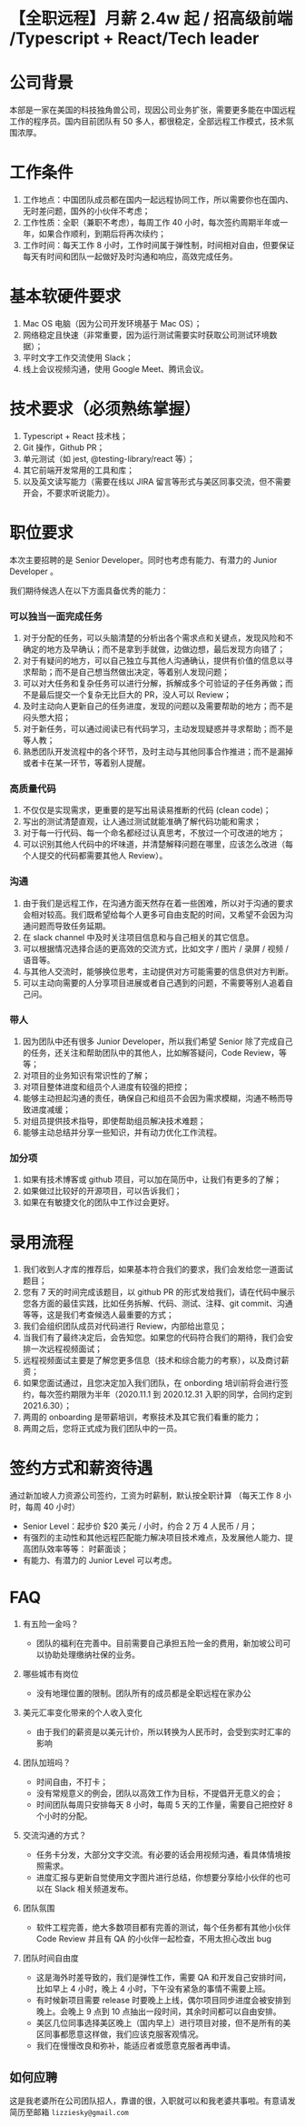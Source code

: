 # 【全职远程】月薪 2.4w 起 / 招高级前端 /Typescript + React/Tech leader

# 公司背景

本部是一家在美国的科技独角兽公司，现因公司业务扩张，需要更多能在中国远程工作的程序员。国内目前团队有 50 多人，都很稳定，全部远程工作模式，技术氛围浓厚。

# 工作条件

1. 工作地点：中国团队成员都在国内一起远程协同工作，所以需要你也在国内、无时差问题，国外的小伙伴不考虑；
1. 工作性质：全职（兼职不考虑），每周工作 40 小时，每次签约周期半年或一年，如果合作顺利，到期后将再次续约；
1. 工作时间：每天工作 8 小时，工作时间属于弹性制，时间相对自由，但要保证每天有时间和团队一起做好及时沟通和响应，高效完成任务。

# 基本软硬件要求

1. Mac OS 电脑（因为公司开发环境基于 Mac OS）；
1. 网络稳定且快速（非常重要，因为运行测试需要实时获取公司测试环境数据）；
1. 平时文字工作交流使用 Slack；
1. 线上会议视频沟通，使用 Google Meet、腾讯会议。

# 技术要求（必须熟练掌握）

1. Typescript + React 技术栈；
1. Git 操作，Github PR；
1. 单元测试（如 jest, @testing-library/react 等）；
1. 其它前端开发常用的工具和库；
1. 以及英文读写能力（需要在线以 JIRA 留言等形式与美区同事交流，但不需要开会，不要求听说能力）。

# 职位要求

本次主要招聘的是 Senior Developer。同时也考虑有能力、有潜力的 Junior Developer 。

我们期待候选人在以下方面具备优秀的能力：

### 可以独当一面完成任务

1. 对于分配的任务，可以头脑清楚的分析出各个需求点和关键点，发现风险和不确定的地方及早确认；而不是拿到手就做，边做边想，最后发现方向错了；
1. 对于有疑问的地方，可以自己独立与其他人沟通确认，提供有价值的信息以寻求帮助；而不是自己想当然做出决定，等着别人发现问题；
1. 可以对大任务和复杂任务可以进行分解，拆解成多个可验证的子任务再做；而不是最后提交一个复杂无比巨大的 PR，没人可以 Review；
1. 及时主动向人更新自己的任务进度，发现的问题以及需要帮助的地方；而不是闷头憋大招；
1. 对于新任务，可以通过阅读已有代码学习，主动发现疑惑并寻求帮助；而不是等人教；
1. 熟悉团队开发流程中的各个环节，及时主动与其他同事合作推进；而不是漏掉或者卡在某一环节，等着别人提醒。

### 高质量代码

1. 不仅仅是实现需求，更重要的是写出易读易推断的代码 (clean code)；
1. 写出的测试清楚直观，让人通过测试就能准确了解代码功能和需求；
1. 对于每一行代码、每一个命名都经过认真思考，不放过一个可改进的地方；
1. 可以识别其他人代码中的坏味道，并清楚解释问题在哪里，应该怎么改进（每个人提交的代码都需要其他人 Review）。

### 沟通

1. 由于我们是远程工作，在沟通方面天然存在着一些困难，所以对于沟通的要求会相对较高。我们既希望给每个人更多可自由支配的时间，又希望不会因为沟通问题而导致任务延期。
1. 在 slack channel 中及时关注项目信息和与自己相关的其它信息。
1. 可以根据情况选择合适的更高效的交流方式，比如文字 / 图片 / 录屏 / 视频 / 语音等。
1. 与其他人交流时，能够换位思考，主动提供对方可能需要的信息供对方判断。
1. 可以主动向需要的人分享项目进展或者自己遇到的问题，不需要等别人追着自己问。

### 带人

1. 因为团队中还有很多 Junior Developer，所以我们希望 Senior 除了完成自己的任务，还关注和帮助团队中的其他人，比如解答疑问，Code Review，等等；
1. 对项目的业务知识有常识性的了解；
1. 对项目整体进度和组员个人进度有较强的把控；
1. 能够主动担起沟通的责任，确保自己和组员不会因为需求模糊，沟通不畅而导致进度减缓；
1. 对组员提供技术指导，即使帮助组员解决技术难题；
1. 能够主动总结并分享一些知识，并有动力优化工作流程。

### 加分项

1. 如果有技术博客或 github 项目，可以加在简历中，让我们有更多的了解；
1. 如果做过比较好的开源项目，可以告诉我们；
1. 如果在有敏捷文化的团队中工作过会更好。

# 录用流程

1. 我们收到人才库的推荐后，如果基本符合我们的要求，我们会发给您一道面试题目；
1. 您有 7 天的时间完成该题目，以 github PR 的形式发给我们，请在代码中展示您各方面的最佳实践，比如任务拆解、代码、测试、注释、git commit、沟通等等，这是我们考查候选人最重要的方式；
1. 我们会组织团队成员对代码进行 Review，内部给出意见；
1. 当我们有了最终决定后，会告知您。如果您的代码符合我们的期待，我们会安排一次远程视频面试；
1. 远程视频面试主要是了解您更多信息（技术和综合能力的考察），以及商讨薪资；
1. 如果您面试通过，且您决定加入我们团队，在 onbording 培训前将会进行签约，每次签约期限为半年（2020.11.1 到 2020.12.31 入职的同学，合同约定到 2021.6.30）；
1. 两周的 onboarding 是带薪培训，考察技术及其它我们看重的能力；
1. 两周之后，您将正式成为我们团队中的一员。

# 签约方式和薪资待遇

通过新加坡人力资源公司签约，工资为时薪制，默认按全职计算 （每天工作 8 小时，每周 40 小时）

- Senior Level：起步价 $20 美元 / 小时，约合 2 万 4 人民币 / 月；
- 有强烈的主动性和其他远程匹配能力解决项目技术难点，及发展他人能力、提高团队效率等等： 时薪面谈；
- 有能力、有潜力的 Junior Level 可以考虑。

# FAQ

1. 有五险一金吗？
    - 团队的福利在完善中。目前需要自己承担五险一金的费用，新加坡公司可以协助处理缴纳社保的业务。

2. 哪些城市有岗位
    - 没有地理位置的限制。团队所有的成员都是全职远程在家办公

3. 美元汇率变化带来的个人收入变化
    - 由于我们的薪资是以美元计价，所以转换为人民币时，会受到实时汇率的影响

4. 团队加班吗？
    - 时间自由，不打卡；
    - 没有常规意义的例会，团队以高效工作为目标，不提倡开无意义的会；
    - 时间团队每周只安排每天 8 小时，每周 5 天的工作量，需要自己把控好 8 个小时的分配。

5. 交流沟通的方式？
    - 任务卡分发，大部分文字交流。有必要的话会用视频沟通，看具体情境按照需求。
    - 进度汇报与更新自觉使用文字图片进行总结，你想要分享给小伙伴的也可以在 Slack 相关频道发布。

6. 团队氛围
    - 软件工程完善，绝大多数项目都有完善的测试，每个任务都有其他小伙伴 Code Review 并且有 QA 的小伙伴一起检查，不用太担心改出 bug

7. 团队时间自由度
    - 这是海外时差导致的，我们是弹性工作，需要 QA 和开发自己安排时间，比如早上 4 小时，晚上 4 小时，下午没有紧急的事情不需要上班。
    - 有时候新项目需要 release 时要晚上上线，偶尔项目同步进度会被安排到晚上。会晚上 9 点到 10 点抽出一段时间，其余时间都可以自由安排。
    - 美区几位同事选择美区晚上（国内早上）进行项目对接，但不是所有的美区同事都愿意这样做，我们应该克服客观情况。
    - 我们在慢慢改良和弥补，能适应者或愿意克服者再申请。


## 如何应聘

这是我老婆所在公司团队招人，靠谱的很，入职就可以和我老婆共事啦。有意请发简历至邮箱  `lizziesky@gmail.com`
